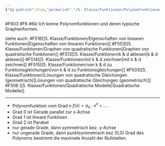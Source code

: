 ```yaml
---
{"dg-publish":true,"permalink":"/6. Klasse/Funktionen/Polynomfunktionen und deren typische Graphen/"}
---
```


#F603 #F6 #6kl
Ich kenne Polynomfunktionen und deren typische Graphenformen.

siehe auch:
#F516[[5. Klasse/Funktionen/Eigenschaften von linearen Funktionen\|Eigenschaften von linearen Funktionen]]
#F503[[5. Klasse/Funktionen/Graphen von quadratische Funktionen\|Graphen von quadratische Funktionen]]
#F513[[5. Klasse/Funktionen/k & d ablesen\|k & d ablesen]]
#F514[[5. Klasse/Funktionen/mit k & d zeichnen\|mit k & d zeichnen]]
#F515[[5. Klasse/Funktionen/von k & d  zu Funktionsgleichungen\|von k & d  zu Funktionsgleichungen]]
#F503[[5. Klasse/Funktionen/Lösungen von quadratische Gleichungen (geometrisch)\|Lösungen von quadratische Gleichungen (geometrisch)]]
#F506 [[5. Klasse/Funktionen/Quadratische Modelle\|Quadratische Modelle]]
___
* Polynomfunktion vom Grad n $f(x) = a_{n} \cdot x^n+\dots.$
* Grad 0 ist Gerade parallel zur x-Achse
* Grad 1 ist lineare Funktioen
* Grad 2 ist Parabel
* nur gerade Grade, dann symmetrisch bez. y-Achse
* nur ungerade Grade, dann punktsymmetrisch bez (0,0)
Grad des Polynoms bestimmt die maximale Anzahl der Nullstellen.